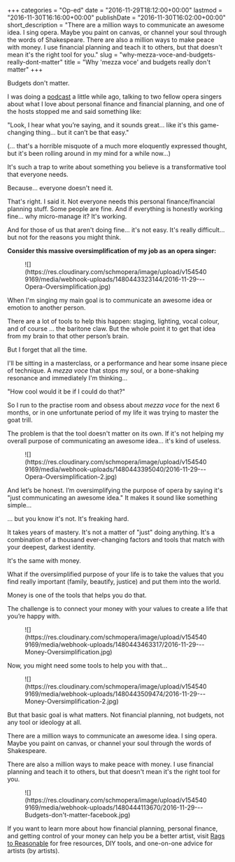 +++
categories = "Op-ed"
date = "2016-11-29T18:12:00+00:00"
lastmod = "2016-11-30T16:16:00+00:00"
publishDate = "2016-11-30T16:02:00+00:00"
short_description = "There are a million ways to communicate an awesome idea. I sing opera. Maybe you paint on canvas, or channel your soul through the words of Shakespeare. There are also a million ways to make peace with money. I use financial planning and teach it to others, but that doesn&#039;t mean it&#039;s the right tool for you."
slug = "why-mezza-voce-and-budgets-really-dont-matter"
title = "Why &#039;mezza voce&#039; and budgets really don&#039;t matter"
+++

Budgets don't matter.

I was doing a [podcast](http://www.overthoughtpodcast.com/) a little while ago, talking to two fellow opera singers about what I love about personal finance and financial planning, and one of the hosts stopped me and said something like:

"Look, I hear what you’re saying, and it sounds great… like it's this game-changing thing… but it can’t be that easy."

(… that's a horrible misquote of a much more eloquently expressed thought, but it's been rolling around in my mind for a while now…)

It's such a trap to write about something you believe is a transformative tool that everyone needs.

Because… everyone doesn't need it.

That's right. I said it. Not everyone needs this personal finance/financial planning stuff. Some people are fine. And if everything is honestly working fine… why micro-manage it? It's working.

And for those of us that aren't doing fine… it's not easy. It's really difficult… but not for the reasons you might think.

**Consider this massive oversimplification of my job as an opera singer:**

<figure data-type="image">
![](https://res.cloudinary.com/schmopera/image/upload/v1545409169/media/webhook-uploads/1480443323144/2016-11-29---Opera-Oversimplification.jpg)
</figure>
 
When I'm singing my main goal is to communicate an awesome idea or emotion to another person.

There are a lot of tools to help this happen: staging, lighting, vocal colour, and of course … the baritone claw. But the whole point it to get that idea from my brain to that other person’s brain.

But I forget that all the time.

I'll be sitting in a masterclass, or a performance and hear some insane piece of technique. A *mezza voce* that stops my soul, or a bone-shaking resonance and immediately I'm thinking…

"How cool would it be if I could do that?"

So I run to the practise room and obsess about *mezza voce* for the next 6 months, or in one unfortunate period of my life it was trying to master the goat trill.

The problem is that the tool doesn't matter on its own. If it's not helping my overall purpose of communicating an awesome idea… it's kind of useless.

<figure data-type="image">
![](https://res.cloudinary.com/schmopera/image/upload/v1545409169/media/webhook-uploads/1480443395040/2016-11-29---Opera-Oversimplification-2.jpg)
</figure>

And let’s be honest. I’m oversimplifying the purpose of opera by saying it's "just communicating an awesome idea." It makes it sound like something simple…

… but you know it's not. It's freaking hard.

It takes years of mastery. It's not a matter of "just" doing anything. It's a combination of a thousand ever-changing factors and tools that match with your deepest, darkest identity.

It's the same with money.

What if the oversimplified purpose of your life is to take the values that you find really important (family, beautify, justice) and put them into the world.

Money is one of the tools that helps you do that.

The challenge is to connect your money with your values to create a life that you’re happy with.

<figure data-type="image">
![](https://res.cloudinary.com/schmopera/image/upload/v1545409169/media/webhook-uploads/1480443463317/2016-11-29---Money-Oversimplification.jpg)
</figure>

Now, you might need some tools to help you with that…

<figure data-type="image">
![](https://res.cloudinary.com/schmopera/image/upload/v1545409169/media/webhook-uploads/1480443509474/2016-11-29---Money-Oversimplification-2.jpg)
</figure>

But that basic goal is what matters. Not financial planning, not budgets, not any tool or ideology at all.

There are a million ways to communicate an awesome idea. I sing opera. Maybe you paint on canvas, or channel your soul through the words of Shakespeare.

There are also a million ways to make peace with money. I use financial planning and teach it to others, but that doesn't mean it's the right tool for you.

<figure data-type="image">
![](https://res.cloudinary.com/schmopera/image/upload/v1545409169/media/webhook-uploads/1480444113670/2016-11-29---Budgets-don't-matter-facebook.jpg)
</figure>

If you want to learn more about how financial planning, personal finance, and getting control of your money can help you be a better artist, visit [Rags to Reasonable](http://www.ragstoreasonable.com/) for free resources, DIY tools, and one-on-one advice for artists (by artists).
